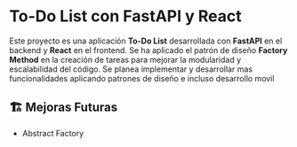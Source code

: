 # To-Do List con FastAPI y React

Este proyecto es una aplicación **To-Do List** desarrollada con **FastAPI** en el backend y **React** en el frontend. Se ha aplicado el patrón de diseño **Factory Method** en la creación de tareas para mejorar la modularidad y escalabilidad del código.
Se planea implementar y desarrollar mas funcionalidades aplicando patrones de diseño e incluso desarrollo movil


## 🏗️ Mejoras Futuras

- Abstract Factory


